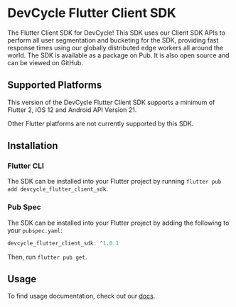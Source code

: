 # DevCycle Flutter Client SDK

The Flutter Client SDK for DevCycle! This SDK uses our Client SDK APIs to perform all user segmentation and bucketing for the SDK, providing fast response times using our globally distributed edge workers all around the world.
The SDK is available as a package on Pub. It is also open source and can be viewed on GitHub.

## Supported Platforms

This version of the DevCycle Flutter Client SDK supports a minimum of Flutter 2, iOS 12 and Android API Version 21.

Other Flutter platforms are not currently supported by this SDK.

## Installation

### Flutter CLI

The SDK can be installed into your Flutter project by running `flutter pub add devcycle_flutter_client_sdk`.

### Pub Spec

The SDK can be installed into your Flutter project by adding the following to your `pubspec.yaml`:

```dart
devcycle_flutter_client_sdk: ^1.0.1
```
Then, run `flutter pub get`.

## Usage

To find usage documentation, check out our [docs](https://docs.devcycle.com/docs/sdk/client-side-sdks/flutter).

